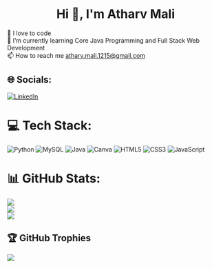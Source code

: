 <h1 align="center">Hi 👋, I'm Atharv Mali</h1>
🔭 I love to code<br>🌱 I’m currently learning Core Java Programming and Full Stack Web Development<br>
📫 How to reach me <a href="mailto:atharv.mali.1215@gmail.com">atharv.mali.1215@gmail.com</a>


## 🌐 Socials:
[![LinkedIn](https://img.shields.io/badge/LinkedIn-%230077B5.svg?logo=linkedin&logoColor=white)](https://linkedin.com/in/atharv-mali) 

# 💻 Tech Stack:
![Python](https://img.shields.io/badge/python-3670A0?style=for-the-badge&logo=python&logoColor=ffdd54) ![MySQL](https://img.shields.io/badge/mysql-4479A1.svg?style=for-the-badge&logo=mysql&logoColor=white) ![Java](https://img.shields.io/badge/java-%23ED8B00.svg?style=for-the-badge&logo=openjdk&logoColor=white) ![Canva](https://img.shields.io/badge/Canva-%2300C4CC.svg?style=for-the-badge&logo=Canva&logoColor=white) ![HTML5](https://img.shields.io/badge/html5-%23E34F26.svg?style=for-the-badge&logo=html5&logoColor=white) ![CSS3](https://img.shields.io/badge/css3-%231572B6.svg?style=for-the-badge&logo=css3&logoColor=white) ![JavaScript](https://img.shields.io/badge/javascript-%23323330.svg?style=for-the-badge&logo=javascript&logoColor=%23F7DF1E)
# 📊 GitHub Stats:
![](https://github-readme-stats.vercel.app/api?username=atharvmali&theme=dark&hide_border=false&include_all_commits=false&count_private=false)<br/>
![](https://github-readme-streak-stats.herokuapp.com/?user=atharvmali&theme=dark&hide_border=false)<br/>
![](https://github-readme-stats.vercel.app/api/top-langs/?username=atharvmali&theme=dark&hide_border=false&include_all_commits=false&count_private=false&layout=compact)

## 🏆 GitHub Trophies
![](https://github-profile-trophy.vercel.app/?username=atharvmali&theme=radical&no-frame=true&no-bg=true&margin-w=4)

<!-- Proudly created with GPRM ( https://gprm.itsvg.in ) -->
